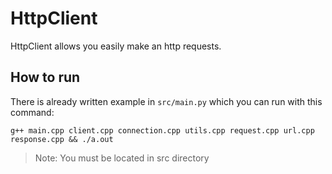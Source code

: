 # HttpClient

HttpClient allows you easily make an http requests.

## How to run

There is already written example in `src/main.py` which you can run with this command:

`g++ main.cpp client.cpp connection.cpp utils.cpp request.cpp url.cpp response.cpp && ./a.out`

> Note: You must be located in src directory
